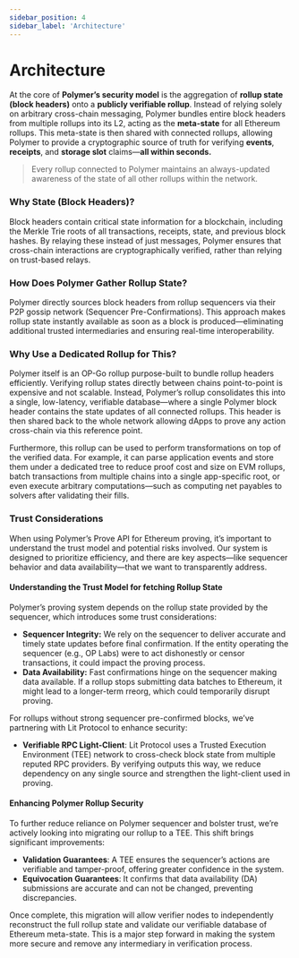 ```yaml
---
sidebar_position: 4
sidebar_label: 'Architecture'
---
```


# Architecture

At the core of **Polymer’s security model** is the aggregation of **rollup state (block headers)** onto a **publicly verifiable rollup**. Instead of relying solely on arbitrary cross-chain messaging, Polymer bundles entire block headers from multiple rollups into its L2, acting as the **meta-state** for all Ethereum rollups. This meta-state is then shared with connected rollups, allowing Polymer to provide a cryptographic source of truth for verifying **events**, **receipts**, and **storage slot** claims—**all within seconds.**

> Every rollup connected to Polymer maintains an always-updated awareness of the state of all other rollups within the network.  

### Why State (Block Headers)?
Block headers contain critical state information for a blockchain, including the Merkle Trie roots of all transactions, receipts, state, and previous block hashes. By relaying these instead of just messages, Polymer ensures that cross-chain interactions are cryptographically verified, rather than relying on trust-based relays.

### How Does Polymer Gather Rollup State?
Polymer directly sources block headers from rollup sequencers via their P2P gossip network (Sequencer Pre-Confirmations). This approach makes rollup state instantly available as soon as a block is produced—eliminating additional trusted intermediaries and ensuring real-time interoperability.

### Why Use a Dedicated Rollup for This?
Polymer itself is an OP-Go rollup purpose-built to bundle rollup headers efficiently. Verifying rollup states directly between chains point-to-point is expensive and not scalable. Instead, Polymer’s rollup consolidates this into a single, low-latency, verifiable database—where a single Polymer block header contains the state updates of all connected rollups. This header is then shared back to the whole network allowing dApps to prove any action cross-chain via this reference point.

Furthermore, this rollup can be used to perform transformations on top of the verified data. For example, it can parse application events and store them under a dedicated tree to reduce proof cost and size on EVM rollups, batch transactions from multiple chains into a single app-specific root, or even execute arbitrary computations—such as computing net payables to solvers after validating their fills. 

### **Trust Considerations**

When using Polymer’s Prove API for Ethereum proving, it’s important to understand the trust model and potential risks involved. Our system is designed to prioritize efficiency, and there are key aspects—like sequencer behavior and data availability—that we want to transparently address.

#### **Understanding the Trust Model for fetching Rollup State**

Polymer’s proving system depends on the rollup state provided by the sequencer, which introduces some trust considerations:

- **Sequencer Integrity:** We rely on the sequencer to deliver accurate and timely state updates before final confirmation. If the entity operating the sequencer (e.g., OP Labs) were to act dishonestly or censor transactions, it could impact the proving process.
- **Data Availability:** Fast confirmations hinge on the sequencer making data available. If a rollup stops submitting data batches to Ethereum, it might lead to a longer-term rreorg, which could temporarily disrupt proving.

For rollups without strong sequencer pre-confirmed blocks, we’ve partnering with Lit Protocol to enhance security:

- **Verifiable RPC Light-Client**: Lit Protocol uses a Trusted Execution Environment (TEE) network to cross-check block state from multiple reputed RPC providers. By verifying outputs this way, we reduce dependency on any single source and strengthen the light-client used in proving.

#### **Enhancing Polymer Rollup Security** 

To further reduce reliance on Polymer sequencer and bolster trust, we’re actively looking into migrating our rollup to a TEE. This shift brings significant improvements:

- **Validation Guarantees**: A TEE ensures the sequencer’s actions are verifiable and tamper-proof, offering greater confidence in the system.
- **Equivocation Guarantees**: It confirms that data availability (DA) submissions are accurate and can not be changed, preventing discrepancies.

Once complete, this migration will allow verifier nodes to independently reconstruct the full rollup state and validate our verifiable database of Ethereum meta-state. This is a major step forward in making the system more secure and remove any intermediary in verification process.
